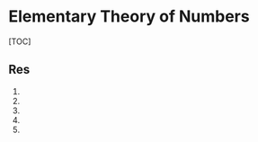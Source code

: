 # Elementary Theory of Numbers

[TOC]



## Res

1. [🎬 韩涛老师大学初等数论系列讲座]: https://www.bilibili.com/video/BV1eK4y1L7hq?share_source=copy_web&vd_source=7740584ebdab35221363fc24d1582d9d

2. [A Friendly Introduction to Number Theory]: https://www.math.brown.edu/johsilve/frint.html "Joseph H. Silverman"

3. [网络空间安全数学基础]: "杨波"

4. [初等数论]:"柯召"

5. [初等数论]: "潘承彪,潘承洞"

